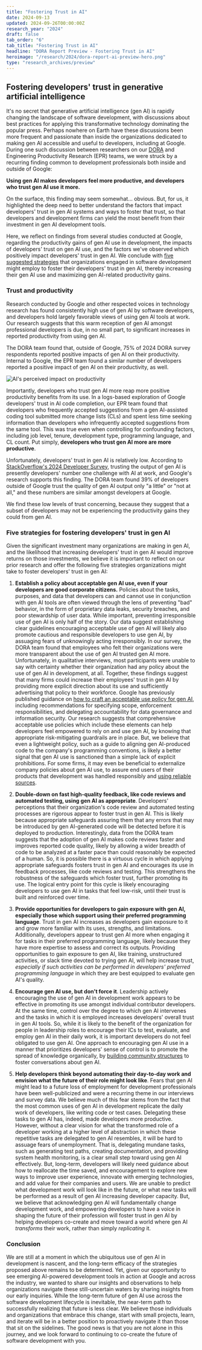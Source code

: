 ```yaml
---
title: "Fostering Trust in AI"
date: 2024-09-13
updated: 2024-09-26T00:00:00Z
research_year: "2024"
draft: false
tab_order: "6"
tab_title: "Fostering Trust in AI"
headline: "DORA Report Preview - Fostering Trust in AI"
heroimage: "/research/2024/dora-report-ai-preview-hero.png"
type: "research_archives/preview"
---
```


## Fostering developers' trust in generative artificial intelligence

It's no secret that generative artificial intelligence (gen AI) is rapidly changing the landscape of software development, with discussions about best practices for applying this transformative technology dominating the popular press. Perhaps nowhere on Earth have these discussions been more frequent and passionate than inside the organizations dedicated to making gen AI accessible and useful to developers, including at Google. During one such discussion between researchers on our [DORA](/research/team) and Engineering Productivity Research (EPR) teams, we were struck by a recurring finding common to development professionals both inside and outside of Google:

**Using gen AI makes developers feel more productive, and developers who trust gen AI use it more.**

On the surface, this finding may seem somewhat... obvious. But, for us, it highlighted the deep need to better understand the factors that impact developers' trust in gen AI systems and ways to foster that trust, so that developers and development firms can yield the most benefit from their investment in gen AI development tools.

Here, we reflect on findings from several studies conducted at Google, regarding the productivity gains of gen AI use in development, the impacts of developers' trust on gen AI use, and the factors we've observed which positively impact developers' trust in gen AI. We conclude with [five suggested strategies](/research/2024/trust-in-ai/#five-strategies-for-fostering-developers-trust-in-gen-aI) that organizations engaged in software development might employ to foster their developers' trust in gen AI, thereby increasing their gen AI use and maximizing gen AI-related productivity gains.

### Trust and productivity

Research conducted by Google and other respected voices in technology research has found consistently high use of gen AI by software developers, and developers hold largely favorable views of using gen AI tools at work. Our research suggests that this warm reception of gen AI amongst professional developers is due, in no small part, to significant increases in reported productivity from using gen AI.

The DORA team found that, outside of Google, 75% of 2024 DORA survey respondents reported positive impacts of gen AI on their productivity. Internal to Google, the EPR team found a similar number of developers reported a positive impact of gen AI on their productivity, as well.

![AI's perceived impact on productivity](ai-productivity-attitudes.png "AI's perceived impact on productivity")

Importantly, developers who trust gen AI more reap more positive productivity benefits from its use. In a logs-based exploration of Google developers' trust in AI code completion, our EPR team found that developers who frequently accepted suggestions from a gen AI-assisted coding tool submitted more change lists (CLs) and spent less time seeking information than developers who infrequently accepted suggestions from the same tool. This was true even when controlling for confounding factors, including job level, tenure, development type, programming language, and CL count. Put simply, **developers who trust gen AI more are more productive**.

Unfortunately, developers' trust in gen AI is relatively low. According to [StackOverflow's 2024 Developer Survey](https://survey.stackoverflow.co/2024/ai#developer-tools), trusting the output of gen AI is presently developers' number one challenge with AI at work, and Google's research supports this finding. The DORA team found 39% of developers outside of Google trust the quality of gen AI output only "a little" or "not at all," and these numbers are similar amongst developers at Google.

We find these low levels of trust concerning, because they suggest that a subset of developers may not be experiencing the productivity gains they could from gen AI.

### Five strategies for fostering developers' trust in gen AI

Given the significant investment many organizations are making in gen AI, and the likelihood that increasing developers' trust in gen AI would improve returns on those investments, we believe it is important to reflect on our prior research and offer the following five strategies organizations might take to foster developers' trust in gen AI:

1. **Establish a policy about acceptable gen AI use, even if your developers are good corporate citizens.** Policies about the tasks, purposes, and data that developers can and cannot use in conjunction with gen AI tools are often viewed through the lens of preventing "bad" behavior, in the form of proprietary data leaks, security breaches, and poor stewardship of user data. While important, preventing irresponsible use of gen AI is only half of the story. Our data suggest establishing clear guidelines encouraging acceptable use of gen AI will likely also promote cautious and responsible developers to use gen AI, by assuaging fears of unknowingly acting irresponsibly. In our survey, the DORA team found that employees who felt their organizations were more transparent about the use of gen AI trusted gen AI more. Unfortunately, in qualitative interviews, most participants were unable to say with certainty whether their organization had any policy about the use of gen AI in development, at all. Together, these findings suggest that many firms could increase their employees' trust in gen AI by providing more explicit direction about its use and sufficiently advertising that policy to their workforce. Google has previously published guidance on [how to craft an acceptable use policy for gen AI](https://cloud.google.com/transform/how-to-craft-an-acceptable-use-policy-for-gen-ai-and-look-smart-doing-it), including recommendations for specifying scope, enforcement responsibilities, and delegating accountability for data governance and information security. Our research suggests that comprehensive acceptable use policies which include these elements can help developers feel empowered to rely on and use gen AI, by knowing that appropriate risk-mitigating guardrails are in place. But, we believe that even a lightweight policy, such as a guide to aligning gen AI-produced code to the company's programming conventions, is likely a better signal that gen AI use is sanctioned than a simple lack of explicit prohibitions. For some firms, it may even be beneficial to externalize company policies about gen AI use, to assure end users of their products that development was handled responsibly and [using reliable sources](https://cloud.google.com/gemini/docs/discover/works#how-when-gemini-cites-sources).

1. **Double-down on fast high-quality feedback, like code reviews and automated testing, using gen AI as appropriate**. Developers' perceptions that their organization's code review and automated testing processes are rigorous appear to foster trust in gen AI. This is likely because appropriate safeguards assuring them that any errors that may be introduced by gen AI-generated code will be detected before it is deployed to production. Interestingly, data from the DORA team suggests that the adoption of gen AI makes code reviews faster and improves reported code quality, likely by allowing a wider breadth of code to be analyzed at a faster pace than could reasonably be expected of a human. So, it is possible there is a virtuous cycle in which applying appropriate safeguards fosters trust in gen AI and encourages its use in feedback processes, like code reviews and testing. This strengthens the robustness of the safeguards which foster trust, further promoting its use. The logical entry point for this cycle is likely encouraging developers to use gen AI in tasks that feel low-risk, until their trust is built and reinforced over time.

1. **Provide opportunities for developers to gain exposure with gen AI, especially those which support using their preferred programming language**. Trust in gen AI increases as developers gain exposure to it and grow more familiar with its uses, strengths, and limitations. Additionally, developers appear to trust gen AI more when engaging it for tasks in their preferred programming language, likely because they have more expertise to assess and correct its outputs. Providing opportunities to gain exposure to gen AI, like training, unstructured activities, or slack time devoted to trying gen AI, will help increase trust, _especially if such activities can be performed in developers' preferred programming language_ in which they are best equipped to evaluate gen AI's quality.

1. **Encourage gen AI use, but don't force it**. Leadership actively encouraging the use of gen AI in development work appears to be effective in promoting its use amongst individual contributor developers. At the same time, control over the degree to which gen AI intervenes and the tasks in which it is employed increases developers' overall trust in gen AI tools. So, while it is likely to the benefit of the organization for people in leadership roles to encourage their ICs to test, evaluate, and employ gen AI in their daily work, it is important developers do not feel obligated to use gen AI. One approach to encouraging gen AI use in a manner that prioritizes developers' sense of control is to promote the spread of knowledge organically, by [building community structures](/guides/devops-culture-transform/#build-community-structures-to-spread-knowledge) to foster conversations about gen AI.

1. **Help developers think beyond automating their day-to-day work and envision what the future of their role might look like**. Fears that gen AI might lead to a future loss of employment for development professionals have been well-publicized and were a recurring theme in our interviews and survey data. We believe much of this fear stems from the fact that the most common uses of gen AI in development replicate the daily work of developers, like writing code or test cases. Delegating these tasks to gen AI has, indeed, made developers more productive. However, without a clear vision for what the transformed role of a developer working at a higher level of abstraction in which these repetitive tasks are delegated to gen AI resembles, it will be hard to assuage fears of unemployment. That is, delegating mundane tasks, such as generating test paths, creating documentation, and providing system health monitoring, is a clear small step toward using gen AI effectively. But, long-term, developers will likely need guidance about how to reallocate the time saved, and encouragement to explore new ways to improve user experience, innovate with emerging technologies, and add value for their companies and users. We are unable to predict what development work will look like in the future, or what new tasks will be performed as a result of gen AI increasing developer capacity. But, we believe that acknowledging gen AI will fundamentally change development work, and empowering developers to have a voice in shaping the future of their profession will foster trust in gen AI by helping developers co-create and move toward a world where gen AI _transforms_ their work, rather than simply _replicating_ it.

### Conclusion

We are still at a moment in which the ubiquitous use of gen AI in development is nascent, and the long-term efficacy of the strategies proposed above remains to be determined. Yet, given our opportunity to see emerging AI-powered development tools in action at Google and across the industry, we wanted to share our insights and observations to help organizations navigate these still-uncertain waters by sharing insights from our early inquiries. While the long-term future of gen AI use across the software development lifecycle is inevitable, the near-term path to successfully realizing that future is less clear.  We believe those individuals and organizations that embrace this change, start with small projects, learn, and iterate will be in a better position to proactively navigate it than those that sit on the sidelines.  The good news is that you are not alone in this journey, and we look forward to continuing to co-create the future of software development with you.
